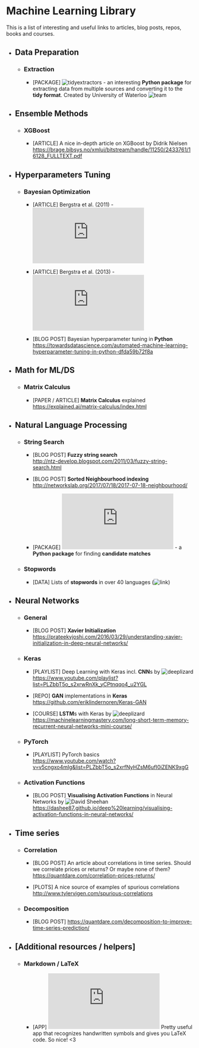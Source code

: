 # Machine Learning Library
This is a list of interesting and useful links to articles, blog posts, repos, books and courses.

* ## Data Preparation
  * ### Extraction
    * [PACKAGE] ![tidyextractors](https://tidyextractors.readthedocs.io/en/latest/) - an interesting **Python package** for extracting data from multiple sources and converting it to the **tidy format**. Created by University of Waterloo ![team](http://networkslab.org/project/tidyextractors/)

* ## Ensemble Methods
  * ### XGBoost
    * [ARTICLE] A nice in-depth article on XGBoost by Didrik Nielsen
    <br>https://brage.bibsys.no/xmlui/bitstream/handle/11250/2433761/16128_FULLTEXT.pdf

* ## Hyperparameters Tuning 
  * ### Bayesian Optimization
    * [ARTICLE] Bergstra et al. (2011) - ![Algorithms for Hyper-Parameter Optimization](https://papers.nips.cc/paper/4443-algorithms-for-hyper-parameter-optimization.pdf)
    
    * [ARTICLE] Bergstra et al. (2013) - ![Making a Science of Model Search](http://proceedings.mlr.press/v28/bergstra13.pdf)
    
    * [BLOG POST] Bayesian hyperparameter tuning in **Python**
    <br> https://towardsdatascience.com/automated-machine-learning-hyperparameter-tuning-in-python-dfda59b72f8a
    
* ## Math for ML/DS
  * ### Matrix Calculus
    * [PAPER / ARTICLE] **Matrix Calculus** explained
    <br>https://explained.ai/matrix-calculus/index.html
    
* ## Natural Language Processing
  * ### String Search
    * [BLOG POST] **Fuzzy string search**
    <br>http://ntz-develop.blogspot.com/2011/03/fuzzy-string-search.html
    
    * [BLOG POST] **Sorted Neighbourhood indexing**
    <br>http://networkslab.org/2017/07/18/2017-07-18-neighbourhood/
    
    * [PACKAGE] ![recordlinkage](https://recordlinkage.readthedocs.io/en/latest/ref-index.html) - a **Python package** for finding **candidate matches**
  * ### Stopwords
    * [DATA] Lists of **stopwords** in over 40 languages (![link](https://www.ranks.nl/stopwords))
  
* ## Neural Networks
  * ### General
    * [BLOG POST] **Xavier Initialization**
    <br>https://prateekvjoshi.com/2016/03/29/understanding-xavier-initialization-in-deep-neural-networks/
  
  * ### Keras
    * [PLAYLIST] Deep Learning with Keras incl. **CNN**s by ![deeplizard](https://www.youtube.com/channel/UC4UJ26WkceqONNF5S26OiVw)
    <br>https://www.youtube.com/playlist?list=PLZbbT5o_s2xrwRnXk_yCPtnqqo4_u2YGL
    
    * [REPO] **GAN** implementations in **Keras**
    <br>https://github.com/eriklindernoren/Keras-GAN
    
    * [COURSE] **LSTM**s with Keras by ![deeplizard](https://www.youtube.com/channel/UC4UJ26WkceqONNF5S26OiVw)
    <br>https://machinelearningmastery.com/long-short-term-memory-recurrent-neural-networks-mini-course/
    
  * ### PyTorch
    * [PLAYLIST] PyTorch basics
    <br>https://www.youtube.com/watch?v=v5cngxo4mIg&list=PLZbbT5o_s2xrfNyHZsM6ufI0iZENK9xgG
    
  * ### Activation Functions 
    * [BLOG POST] **Visualising Activation Functions** in Neural Networks by ![David Sheehan](https://dashee87.github.io/)
    <br>https://dashee87.github.io/deep%20learning/visualising-activation-functions-in-neural-networks/

* ## Time series
  * ### Correlation
    * [BLOG POST] An article about correlations in time series. Should we correlate prices or returns? Or maybe none of them?
    <br>https://quantdare.com/correlation-prices-returns/
    
    * [PLOTS] A nice source of examples of spurious correlations
    <br>http://www.tylervigen.com/spurious-correlations
    
  * ### Decomposition
    * [BLOG POST] https://quantdare.com/decomposition-to-improve-time-series-prediction/

* ## [Additional resources / helpers]
  * ### Markdown / LaTeX
    * [APP] ![Detextify](http://detexify.kirelabs.org/classify.html) Pretty useful app that recognizes handwritten symbols and gives you LaTeX code. So nice! <3
